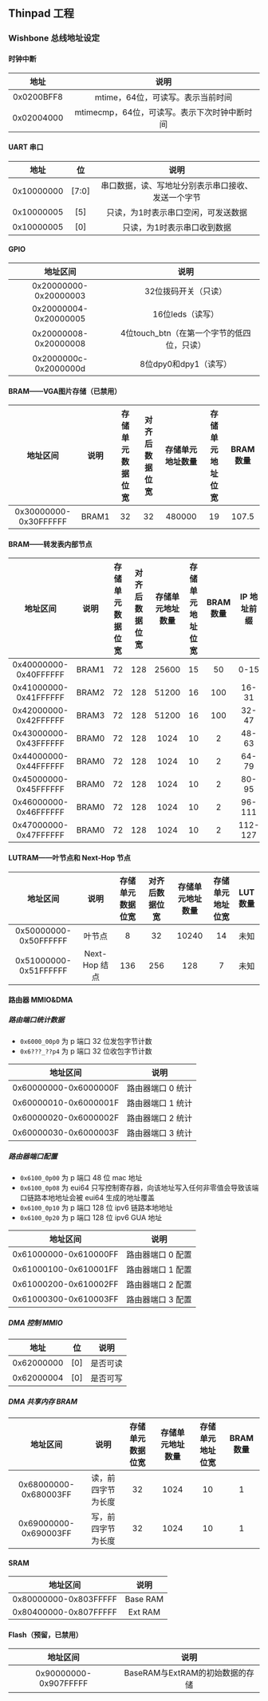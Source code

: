 Thinpad 工程
---------------

### Wishbone 总线地址设定

#### 时钟中断

|    地址    |                     说明                     |
| :--------: | :------------------------------------------: |
| 0x0200BFF8 |      mtime，64位，可读写。表示当前时间       |
| 0x02004000 | mtimecmp，64位，可读写。表示下次时钟中断时间 |

#### UART 串口

|    地址    |  位   |                        说明                        |
| :--------: | :---: | :------------------------------------------------: |
| 0x10000000 | [7:0] | 串口数据，读、写地址分别表示串口接收、发送一个字节 |
| 0x10000005 |  [5]  |        只读，为1时表示串口空闲，可发送数据         |
| 0x10000005 |  [0]  |            只读，为1时表示串口收到数据             |

#### GPIO

|       地址区间        |                    说明                    |
| :-------------------: | :----------------------------------------: |
| 0x20000000-0x20000003 |            32位拨码开关（只读）            |
| 0x20000004-0x20000005 |              16位leds（读写）              |
| 0x20000008-0x20000008 | 4位touch_btn（在第一个字节的低四位，只读） |
| 0x2000000c-0x2000000d |           8位dpy0和dpy1（读写）            |

#### BRAM——VGA图片存储（已禁用）

|       地址区间        | 说明  | 存储单元数据位宽 | 对齐后数据位宽 | 存储单元地址数量 | 存储单元地址位宽 | BRAM 数量 |
| :-------------------: | :---: | :--------------: | :------------: | :--------------: | :--------------: | :-------: |
| 0x30000000-0x30FFFFFF | BRAM1 |        32        |       32       |      480000      |        19        |   107.5   |

#### BRAM——转发表内部节点

|       地址区间        | 说明  | 存储单元数据位宽 | 对齐后数据位宽 | 存储单元地址数量 | 存储单元地址位宽 | BRAM 数量 | IP 地址前缀 |
| :-------------------: | :---: | :--------------: | :------------: | :--------------: | :--------------: | :-------: | :---------: |
| 0x40000000-0x40FFFFFF | BRAM1 |        72        |      128       |      25600       |        15        |    50     |    0-15     |
| 0x41000000-0x41FFFFFF | BRAM2 |        72        |      128       |      51200       |        16        |    100    |    16-31    |
| 0x42000000-0x42FFFFFF | BRAM3 |        72        |      128       |      51200       |        16        |    100    |    32-47    |
| 0x43000000-0x43FFFFFF | BRAM0 |        72        |      128       |       1024       |        10        |     2     |    48-63    |
| 0x44000000-0x44FFFFFF | BRAM0 |        72        |      128       |       1024       |        10        |     2     |    64-79    |
| 0x45000000-0x45FFFFFF | BRAM0 |        72        |      128       |       1024       |        10        |     2     |    80-95    |
| 0x46000000-0x46FFFFFF | BRAM0 |        72        |      128       |       1024       |        10        |     2     |   96-111    |
| 0x47000000-0x47FFFFFF | BRAM0 |        72        |      128       |       1024       |        10        |     2     |   112-127   |

#### LUTRAM——叶节点和 Next-Hop 节点

|       地址区间        |     说明      | 存储单元数据位宽 | 对齐后数据位宽 | 存储单元地址数量 | 存储单元地址位宽 | LUT 数量 |
| :-------------------: | :-----------: | :--------------: | :------------: | :--------------: | :--------------: | :------: |
| 0x50000000-0x50FFFFFF |    叶节点     |        8         |       32       |      10240       |        14        |   未知   |
| 0x51000000-0x51FFFFFF | Next-Hop 结点 |       136        |      256       |       128        |        7         |   未知   |

#### 路由器 MMIO&DMA

##### 路由端口统计数据

- `0x6000_00p0` 为 p 端口 32 位发包字节计数
- `0x6???_??p4` 为 p 端口 32 位收包字节计数

|       地址区间        |       说明        |
| :-------------------: | :---------------: |
| 0x60000000-0x6000000F | 路由器端口 0 统计 |
| 0x60000010-0x6000001F | 路由器端口 1 统计 |
| 0x60000020-0x6000002F | 路由器端口 2 统计 |
| 0x60000030-0x6000003F | 路由器端口 3 统计 |

##### 路由器端口配置

- `0x6100_0p00` 为 p 端口 48 位 mac 地址
- `0x6100_0p08` 为 eui64 只写控制寄存器，向该地址写入任何非零值会导致该端口链路本地地址会被 eui64 生成的地址覆盖
- `0x6100_0p10` 为 p 端口 128 位 ipv6 链路本地地址
- `0x6100_0p20` 为 p 端口 128 位 ipv6 GUA 地址

|       地址区间        |       说明        |
| :-------------------: | :---------------: |
| 0x61000000-0x610000FF | 路由器端口 0 配置 |
| 0x61000100-0x610001FF | 路由器端口 1 配置 |
| 0x61000200-0x610002FF | 路由器端口 2 配置 |
| 0x61000300-0x610003FF | 路由器端口 3 配置 |

##### DMA 控制 MMIO

|    地址    |  位  |   说明   |
| :--------: | :--: | :------: |
| 0x62000000 | [0]  | 是否可读 |
| 0x62000004 | [0]  | 是否可写 |

##### DMA 共享内存 BRAM

|       地址区间        |        说明        | 存储单元数据位宽 | 存储单元地址数量 | 存储单元地址位宽 | BRAM 数量 |
| :-------------------: | :----------------: | :--------------: | :--------------: | :--------------: | :-------: |
| 0x68000000-0x680003FF | 读，前四字节为长度 |        32        |       1024       |        10        |     1     |
| 0x69000000-0x690003FF | 写，前四字节为长度 |        32        |       1024       |        10        |     1     |

#### SRAM

|       地址区间        |   说明   |
| :-------------------: | :------: |
| 0x80000000-0x803FFFFF | Base RAM |
| 0x80400000-0x807FFFFF | Ext RAM  |

#### Flash（预留，已禁用）

|       地址区间        |              说明               |
| :-------------------: | :-----------------------------: |
| 0x90000000-0x907FFFFF | BaseRAM与ExtRAM的初始数据的存储 |

